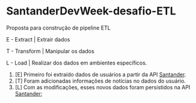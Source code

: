 # SantanderDevWeek-desafio-ETL

Proposta para construção de pipeline ETL

E - Extract    | Extrair dados

T - Transform  | Manipular os dados

L - Load       | Realizar dos dados em ambientes específicos.

1. [E] Primeiro foi extraído dados de usuários a partir da API [Santander](https://sdw-2023-prd.up.railway.app).
2. [T] Foram adicionadas informações de notícias no dados do usuário.
3. [L] Com as modificações, esses novos dados foram persistidos na API [Santander](https://sdw-2023-prd.up.railway.app);
